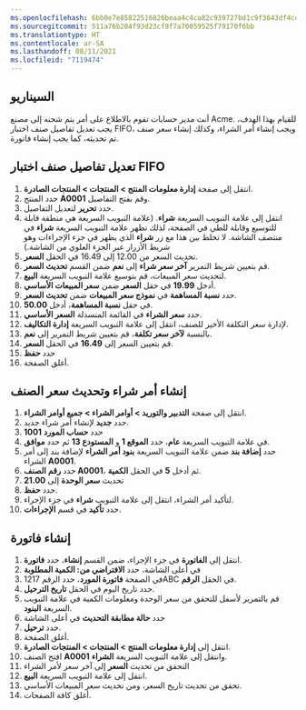 ```yaml
---
ms.openlocfilehash: 6bb0e7e85822516826beaa4c4ca82c939727bd1c9f3643df4c45b3940eb613f4
ms.sourcegitcommit: 511a76b204f93d23cf9f7a70059525f79170f6bb
ms.translationtype: HT
ms.contentlocale: ar-SA
ms.lasthandoff: 08/11/2021
ms.locfileid: "7119474"
---
```

## <a name="scenario"></a>السيناريو

أنت مدير حسابات تقوم بالاطلاع على أمر يتم شحنه إلى مصنع Acme. للقيام بهذا الهدف، يجب تعديل تفاصيل صنف اختبار FIFO، ويجب إنشاء أمر الشراء، وكذلك إنشاء سعر صنف تم تحديثه، كما يجب إنشاء فاتورة.

## <a name="modify-details-of-the-fifo-test-item"></a>تعديل تفاصيل صنف اختبار FIFO  ##

1.  انتقل إلى صفحة **إدارة معلومات المنتج > المنتجات > المنتجات الصادرة**. 
1.  حدد المنتج **A0001** وقم بفتح التفاصيل.  
1.  حدد **تحرير** لتعديل التفاصيل. 
1.  انتقل إلى علامة التبويب السريعة **شراء**. (علامة التبويب السريعة هي منطقة قابلة للتوسيع وقابلة للطي في الصفحة، لذلك تظهر علامة التبويب السريعة **شراء** في منتصف الشاشة.  لا تخلط بين هذا مع زر **شراء** الذي يظهر في جزء الإجراءات وهو شريط الأزرار عبر الجزء العلوي من الشاشة.)
1.  تحديث السعر من 12.00 إلى 16.49 في الحقل **السعر**.
1.  قم بتعيين شريط التمرير **آخر سعر شراء** إلى **نعم** ضمن القسم **تحديث السعر**.
1.  لتحديث سعر المبيعات، قم بتوسيع علامة التبويب السريعة **البيع**.
1.  أدخل **19.99** في حقل **السعر** ضمن **سعر المبيعات الأساسي**. 
1.  حدد **نسبة المساهمة** في **نموذج سعر المبيعات** ضمن **تحديث السعر**. 
1.  في حقل **نسبة المساهمة**، أدخل **50.00**. 
1.  حدد **سعر الشراء** في القائمة المنسدلة **السعر الأساسي**.
1.  لإدارة سعر التكلفة الأخير للصنف، انتقل إلى علامة التبويب السريعة **إدارة التكاليف**. 
1.  بالنسبة **لآخر سعر تكلفة**، قم بتعيين شريط التمرير إلى **نعم**. 
1.  قم بتعيين السعر إلى **16.49** في الحقل **السعر**. 
1.  حدد **حفظ**
1.  أغلق الصفحة.

## <a name="create-a-purchase-order-and-update-the-item-price"></a>إنشاء أمر شراء وتحديث سعر الصنف 
 
1.  انتقل إلى صفحة **التدبير والتوريد > أوامر الشراء > جميع أوامر الشراء**. 
1.  حدد **جديد** لإنشاء أمر شراء جديد. 
1.  حدد **حساب المورد** **1001** 
1.  في علامة التبويب السريعة **عام**، حدد **الموقع 1** و **المستودع 13** ثم حدد **موافق**. 
1.  حدد **إضافة بند** ضمن علامة التبويب السريعة **بنود أمر الشراء** لإضافة بند إلى أمر الشراء **A0001**.
1.  حدد **رقم الصنف A0001**، ثم أدخل **5** في الحقل **الكمية**. 
1.  تحديث **سعر الوحدة** إلى **21.00** 
1.  حدد **حفظ**. 
1.  لتأكيد أمر الشراء، انتقل إلى علامة التبويب **شراء** في جزء الإجراء. 
1.  حدد **تأكيد** في قسم **الإجراءات**. 

## <a name="generate-an-invoice"></a>إنشاء فاتورة 

1.  انتقل إلى **الفاتورة** في جزء الإجراء، ضمن القسم **إنشاء**، حدد **فاتورة**.
1.  في أعلى الشاشة، حدد **الافتراضي من: الكمية المطلوبة** 
1.  في الصفحة **فاتورة المورد**، حدد الرقم 1217ABC في الحقل **الرقم**.
1.  حدد تاريخ اليوم في الحقل **تاريخ الترحيل**. 
1.  قم بالتمرير لأسفل للتحقق من سعر الوحدة ومعلومات الكمية في علامة التبويب السريعة **البنود**. 
1.  حدد **حالة مطابقة التحديث** في أعلى الشاشة
1.  حدد **ترحيل**. 
1.  أغلق الصفحة. 
1.  انتقل إلى **إدارة معلومات المنتج > المنتجات > المنتجات الصادرة**. 
1.  افتح الصنف **A0001** وانتقل إلى علامة التبويب السريعة **الشراء**.
1.  التحقق من تحديث **السعر** إلى آخر سعر لأمر الشراء 
1.  انتقل إلى علامة التبويب السريعة **البيع**.
1.  تحقق من تحديث تاريخ السعر، ومن تحديث سعر المبيعات الأساسي.
1.  أغلق كافة الصفحات.

